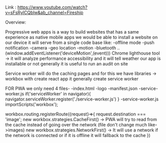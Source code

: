 Link : https://www.youtube.com/watch?v=sFsRylCQblw&ab_channel=Fireship

Overview:

Progressive web apps is a way to build websites that has a same experience as native mobile apps
we would be able to install a website on our device
it will serve from a single code base
like:
-offline mode -push notification -camera -geo location -motion -bluetooth .. (window.addEventListener('deviceMotion',(event)))
Chrome lighthouse tool -> it will analyze performance accessibility and it will tell weather our app is installable or not
generally it is useful to run an audit on site

Service worker will do the caching pages and for this we have libraries -> workbox
with create react app it generally create service worker

FOR PWA we only need 4 files-
-index.html -logo -manifest.json -service-worker.js
if('serviceWorker' in navigator){
navigator.serviceWorker.register('./service-worker.js')
}
-service-worker.js
importScripts('workbox');

workbox.routing.registerRoute({request}=>{
request.destination === 'image';
new workbox.strategies.CacheFirst() -> PWA will try to read from the cache instead of going over the network (file don't change much like->images)
new workbox.strategies.NetworkFirst() -> It will use a network if the network is connected or if it is offline it will fallback to the cache
})
